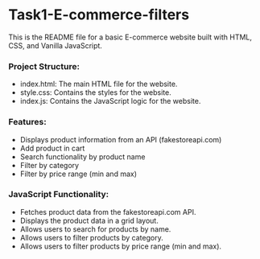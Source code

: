 # Task1-E-commerce-filters
This is the README file for a basic E-commerce website built with HTML, CSS, and Vanilla JavaScript.

### Project Structure:
- index.html: The main HTML file for the website.
- style.css: Contains the styles for the website.
- index.js: Contains the JavaScript logic for the website.

### Features:
- Displays product information from an API (fakestoreapi.com)
- Add product in cart
- Search functionality by product name
- Filter by category
- Filter by price range (min and max)

### JavaScript Functionality:
- Fetches product data from the fakestoreapi.com API.
- Displays the product data in a grid layout.
- Allows users to search for products by name.
- Allows users to filter products by category.
- Allows users to filter products by price range (min and max).

